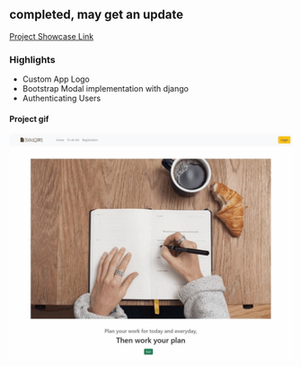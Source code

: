 ## completed, may get an update
[Project Showcase Link](https://docket.up.railway.app)
### Highlights
- Custom App Logo
- Bootstrap Modal implementation with django
- Authenticating Users
#### Project gif
<img src="static/images/project.gif" width="1000">
